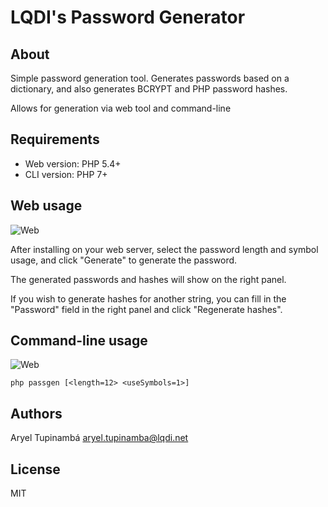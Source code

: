 # LQDI's Password Generator

## About
Simple password generation tool. Generates passwords based on a dictionary, and also generates BCRYPT and PHP password hashes.

Allows for generation via web tool and command-line

## Requirements
- Web version: PHP 5.4+
- CLI version: PHP 7+

## Web usage
![Web](http://extranet.lqdi.net/interno/passgen/screenshot_web.png)

After installing on your web server, select the password length and symbol usage, and click "Generate" to generate the password. 

The generated passwords and hashes will show on the right panel.

If you wish to generate hashes for another string, you can fill in the "Password" field in the right panel and click "Regenerate hashes".

## Command-line usage
![Web](http://extranet.lqdi.net/interno/passgen/screenshot_cli.png)

```
php passgen [<length=12> <useSymbols=1>]
```


## Authors
Aryel Tupinambá <aryel.tupinamba@lqdi.net>

## License
MIT
